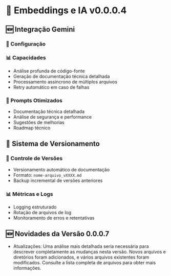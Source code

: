 # 🤖 Embeddings e IA v0.0.0.4

## 🆕 Integração Gemini

### 🔧 Configuração

### 📊 Capacidades

- Análise profunda de código-fonte
- Geração de documentação técnica detalhada
- Processamento assíncrono de múltiplos arquivos
- Retry automático em caso de falhas

### 🎯 Prompts Otimizados

- Documentação técnica detalhada
- Análise de segurança e performance
- Sugestões de melhorias
- Roadmap técnico

## 🔄 Sistema de Versionamento

### 📝 Controle de Versões
- Versionamento automático de documentação
- Formato: `nome-arquivo_vXXXX.md`
- Backup incremental de versões anteriores

### 📊 Métricas e Logs
- Logging estruturado
- Rotação de arquivos de log
- Monitoramento de erros e retentativas

## 🆕 Novidades da Versão 0.0.0.7

- Atualizações: Uma análise mais detalhada seria necessária para descrever completamente as mudanças nesta versão. Novos arquivos e diretórios foram adicionados, e vários arquivos existentes foram modificados. Consulte a lista completa de arquivos para obter mais informações.
